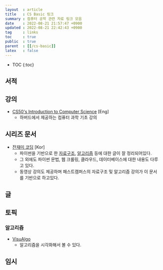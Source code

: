 ```yaml
---
layout  : article
title   : CS Basic 링크
summary : 컴퓨터 공학 관련 자료 링크 모음
date    : 2022-08-21 21:57:47 +0900
updated : 2022-08-21 22:42:43 +0900
tag     : links
toc     : true
public  : true
parent  : [[/cs-basic]]
latex   : false
---
```

* TOC
{:toc}

## 서적

## 강의

* [CS50's Introduction to Computer Science](https://www.edx.org/course/introduction-computer-science-harvardx-cs50x) [Eng]
    * 하버드에서 제공하는 컴퓨터 과학 기초 강의

## 시리즈 문서

* [잔재미 코딩](https://www.fun-coding.org/daveblog.html) [Kor]
    * 파이썬을 기반으로 한 [자료구조](https://www.fun-coding.org/DS&AL1-2.html), [알고리즘](https://www.fun-coding.org/DS&AL2-1.html) 등에 대한 글이 잘 정리되어있다.
    * 그 외에도 파이썬 문법, 웹 크롤링, 클라우드, 데이터베이스에 대한 내용도 다루고 있다.
    * 동영상 강의도 제공하며 패스트캠퍼스의 자료구조 및 알고리즘 강의가 이 문서를 기반으로 하고있다.

## 글

## 토픽

### 알고리즘

* [VisuAlgo](https://visualgo.net/en)
    * 알고리즘을 시각화해서 볼 수 있다.

## 임시
